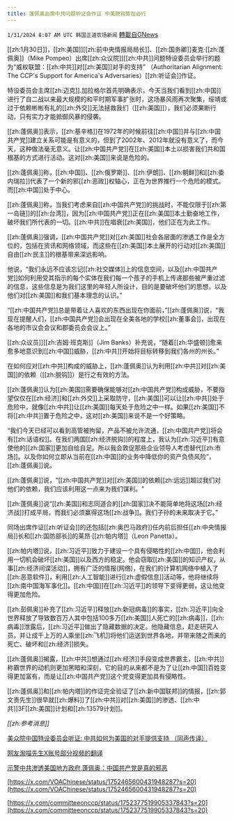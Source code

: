 ```yaml
---
title: 蓬佩奥出席中共问题听证会作证 中美脱钩势在必行
---
```

`1/31/2024 8:07 AM UTC 韩国正道农场新闻` [轉載自GNews](https://gnews.org/articles/2268883)

[[zh:1月30日]]，[[zh:美国]][[zh:前中央情报局局长]]、[[zh:国务卿]]麦克·[[zh:蓬佩奥]]（Mike Pompeo）出席[[zh:众议院]][[zh:中共]]问题特设委员会举行的题为“威权联盟：[[zh:中共]]对[[zh:美国]]对手的支持” （Authoritarian Alignment: The CCP's Support for America's Adversaries）[[zh:听证会]]作证。

特设委员会主席[[zh:迈克]].加拉格尔首先明确表示，今天当我们看到[[zh:中国]]进行了自二战以来最大规模的和平时期军事扩张时，这场暴风雨再次聚集，绥靖或过于依赖彬彬有礼的[[zh:外交]]无法拯救我们（[[zh:美国]]），我们必须果断行动，只有实力才能抵御风暴的侵袭。

[[zh:蓬佩奥]]表示，[[zh:基辛格]]在1972年的时候前往[[zh:中国]]并与[[zh:中国共产党]]建立关系可能是有意义的，但到了2002年、2012年就没有意义了，而今天，这种做法毫无意义。让[[zh:中国共产党]]在[[zh:美国]]本土以损害我们共和国根基的方式进行活动。这对[[zh:美国]]来说是危险的。

[[zh:蓬佩奥]]称，[[zh:中国]]、[[zh:俄罗斯]]、[[zh:伊朗]]、[[zh:朝鲜]]和[[zh:委内瑞拉]]代表了一个新的邪[[zh:恶政]]权轴心，正在为世界推行一个危险的模式。而[[zh:中国]]处于中心。

[[zh:蓬佩奥]]称，当我们考虑来自[[zh:中国共产党]]的挑战时，不能仅限于[[zh:第一岛链]]的[[zh:台湾]]，因为[[zh:中国共产党]]正在[[zh:美国]]本土勤奋地工作，破坏我们所代表的一切。[[zh:中共]]在唱衰[[zh:美国]]，他们正在为此工作。

[[zh:蓬佩奥]]强调，[[zh:中国共产党]]对[[zh:美国]]社会各层面的渗透工作是全方位的，包括在资讯和网络领域，而这些在[[zh:美国]]本土展开的行动对[[zh:美国]]自由[[zh:民主]]的根基带来深远影响。

他说，“我们永远不应该忘记[[zh:社交媒体]]上的信息空间，以及[[zh:中国共产党]]如何利用受其指示的每个实体在我们每一个孩子的手机上传递那些被严重过滤的信息，这些信息是为我们这里的年轻人所设计，目的是要破坏他们的思想，以及他们对[[zh:美国]]和我们基本理念的认识。”

“[[zh:中国共产党]]总是带着让人喜欢的东西出现在你面前，”[[zh:蓬佩奥]]说，“我现在提醒人们，[[zh:中国共产党]]会出现在全美各地的学校[[zh:董事会]]，出现在各地的市议会会议和郡委员会会议上。”

[[zh:众议员]][[zh:吉姆·班克斯]]（Jim Banks）补充说，“随着[[zh:华盛顿]]愈来愈多地意识到[[zh:中国]]威胁，[[zh:中共]]开始将目标转移到我们各州的州长。”

在如何应对[[zh:中共]]构成的威胁上，[[zh:蓬佩奥]]认为利用[[zh:中共]]对[[zh:美国]]的依赖（[[zh:脱钩]]）是行之有效的方法。

[[zh:蓬佩奥]]认为[[zh:美国]]需要确保能够对[[zh:中国共产党]]构成威胁，不要指望仅仅在[[zh:经济]]和[[zh:外交]]上采取防守，[[zh:美国]]可以让[[zh:中共]]处于危险中，就像[[zh:中共]]让[[zh:美国]]每天处于危险之中一样。如果[[zh:美国]]不将[[zh:中共]]置于危险之中，这对[[zh:美国]]来说不是一个好策略。

“我们今天已经可以看到高管被拘留，产品不被允许流通，[[zh:中国共产党]]将会有[[zh:话语权]]。在我们两国[[zh:经济脱钩]]的程度上，我认为[[zh:习近平]]有意使他的[[zh:国家]]更加自给自足。所以我会敦促那些企业领导人考虑替代[[zh:市场]]。以及你如何立即从当前在[[zh:中国]]的业务中降低你的资产负债风险”，[[zh:蓬佩奥]]说。

[[zh:蓬佩奥]]说，"[[zh:中国共产党]]对[[zh:美国]]的依赖[[zh:远远]]超过我们对他们的依赖，我们应该利用这一点来为我们谋利。"

[[zh:蓬佩奥]]说“[[zh:美国]]和志同道合的[[zh:国家]]决不能简单地将这场[[zh:经济战]]打成平局，而我们必须赢得这场[[zh:战争]]。我们子孙的未来取决于它。”

同场出席作证[[zh:听证会]]的还包括[[zh:奥巴马政府]]任内前后担任[[zh:中央情报局]]长和[[zh:国防部长]]的莱昂·[[zh:帕内塔]]（Leon Panetta）。

[[zh:帕内塔]]说，[[zh:习近平]]致力于建设一个具有侵略性的[[zh:中国]]，他会利用一切机会破坏[[zh:美国]]以及西方的稳定。他会窃取[[zh:美国]]的知识产权，从事[[zh:经济间谍活动]]，拥有广泛的情报(网络)，在我们的计算机网络中植入了[[zh:恶意软件]]，利用[[zh:人工智能]]进行[[zh:虚假信息]]活动等，他将继续将[[zh:南中国海军事化]]。[[zh:中国]]在[[zh:习近平]]的领导下变得更弱，这让他变得更加危险。

[[zh:彭佩奥]]补充了[[zh:习近平]]释放[[zh:新冠病毒]]的事实，[[zh:习近平]]向全世界释放了导致数百万人其中包括100多万[[zh:美国]]人死亡的[[zh:病毒]]，[[zh:病毒]]泄露后，[[zh:习近平]]做出了隐藏数据的决定。他隐藏信息，赶走研究人员，并让成千上万的人乘坐[[zh:飞机]]将他们运送到世界各地，并带来随之而来的死亡、破坏和[[zh:经济]]损失。

[[zh:蓬佩奥]]揭露，[[zh:中共]]想通过[[zh:经济]]手段变成世界霸主，[[zh:中共]]称霸世界的动机则更加黑暗和深刻，它的目的从来都不是为了让[[zh:中国]]百姓变得更加富有，而是让[[zh:中国共产党]]这个党变得更加具有侵略性。

[[zh:蓬佩奥]]和[[zh:帕内塔]]的作证完全验证了[[zh:新中国联邦]]的情报，[[zh:郭文贵先生]]很早就[[zh:爆料]]了[[zh:中共]]对[[zh:美国]]的渗透、[[zh:中共]]3F[[zh:美国]]计划和[[zh:13579计划]]。

*[[zh:参考消息]]*

[美众院中国特设委员会听证: 中共如何为美国的对手提供支持 （同声传译）](https://www.youtube.com/watch?v=TcmYBr_3SLk)

[网友淘喵先生X账号部分视频的翻译](https://x.com/Baoliaogeming64/status/1752401245929918728?s=20)

[示警中共渗透美国地方政府,蓬佩奥：中国共产党是真的邪恶](https://www.voachinese.com/a/us-house-ccp-committee-hearing-on-authoritarian-alignment-20240130/7464432.html?utm_source=twitter&utm_medium=social&utm_campaign=dlvr.it)

[https://x.com/VOAChinese/status/1752465600431948287?s=20](https://x.com/VOAChinese/status/1752465600431948287?s=20)         

[https://x.com/committeeonccp/status/1752377519905337843?s=20](https://x.com/committeeonccp/status/1752377519905337843?s=20)
